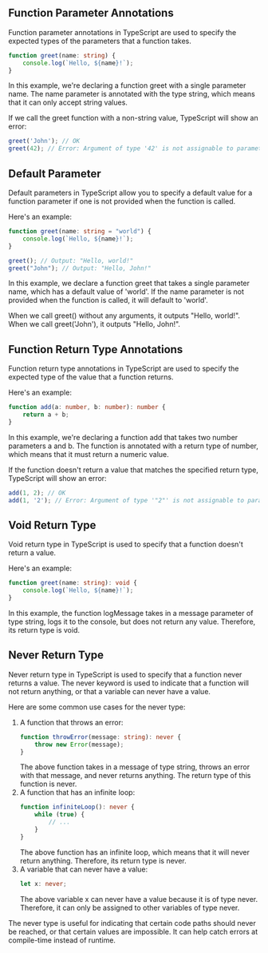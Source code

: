 ## Function Parameter Annotations
Function parameter annotations in TypeScript are used to specify the expected types of the parameters that a function takes.

```typescript
function greet(name: string) {
    console.log(`Hello, ${name}!`);
}
```

In this example, we're declaring a function greet with a single parameter name. The name parameter is annotated with the type string, which means that it can only accept string values.

If we call the greet function with a non-string value, TypeScript will show an error:

```typescript
greet('John'); // OK
greet(42); // Error: Argument of type '42' is not assignable to parameter of type 'string'.
```

## Default Parameter
Default parameters in TypeScript allow you to specify a default value for a function parameter if one is not provided when the function is called.

Here's an example:

```typescript
function greet(name: string = "world") {
    console.log(`Hello, ${name}!`);
}

greet(); // Output: "Hello, world!"
greet("John"); // Output: "Hello, John!"
```

In this example, we declare a function greet that takes a single parameter name, which has a default value of 'world'. If the name parameter is not provided when the function is called, it will default to 'world'.

When we call greet() without any arguments, it outputs "Hello, world!". When we call greet('John'), it outputs "Hello, John!".

## Function Return Type Annotations
Function return type annotations in TypeScript are used to specify the expected type of the value that a function returns.

Here's an example:

```typescript
function add(a: number, b: number): number {
    return a + b;
}
```

In this example, we're declaring a function add that takes two number parameters a and b. The function is annotated with a return type of number, which means that it must return a numeric value.

If the function doesn't return a value that matches the specified return type, TypeScript will show an error:

```typescript
add(1, 2); // OK
add(1, '2'); // Error: Argument of type '"2"' is not assignable to parameter of type 'number'.
```

## Void Return Type
Void return type in TypeScript is used to specify that a function doesn't return a value.

Here's an example:

```typescript
function greet(name: string): void {
    console.log(`Hello, ${name}!`);
}
```

In this example, the function logMessage takes in a message parameter of type string, logs it to the console, but does not return any value. Therefore, its return type is void.

## Never Return Type
Never return type in TypeScript is used to specify that a function never returns a value. The never keyword is used to indicate that a function will not return anything, or that a variable can never have a value.

Here are some common use cases for the never type:
1. A function that throws an error:
    ```typescript
    function throwError(message: string): never {
        throw new Error(message);
    }
    ```
   The above function takes in a message of type string, throws an error with that message, and never returns anything. The return type of this function is never.
2. A function that has an infinite loop:
    ```typescript
    function infiniteLoop(): never {
        while (true) {
            // ...
        }
    }
    ```
   The above function has an infinite loop, which means that it will never return anything. Therefore, its return type is never.
3. A variable that can never have a value:
    ```typescript
    let x: never;
    ```
   The above variable x can never have a value because it is of type never. Therefore, it can only be assigned to other variables of type never.


The never type is useful for indicating that certain code paths should never be reached, or that certain values are impossible. It can help catch errors at compile-time instead of runtime.